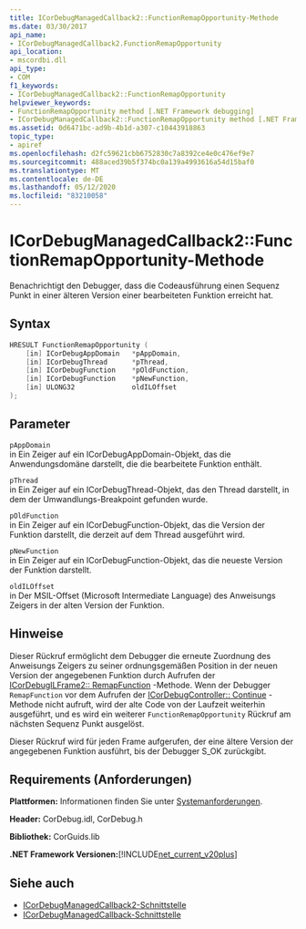 ```yaml
---
title: ICorDebugManagedCallback2::FunctionRemapOpportunity-Methode
ms.date: 03/30/2017
api_name:
- ICorDebugManagedCallback2.FunctionRemapOpportunity
api_location:
- mscordbi.dll
api_type:
- COM
f1_keywords:
- ICorDebugManagedCallback2::FunctionRemapOpportunity
helpviewer_keywords:
- FunctionRemapOpportunity method [.NET Framework debugging]
- ICorDebugManagedCallback2::FunctionRemapOpportunity method [.NET Framework debugging]
ms.assetid: 0d6471bc-ad9b-4b1d-a307-c10443918863
topic_type:
- apiref
ms.openlocfilehash: d2fc59621cbb6752830c7a8392ce4e0c476ef9e7
ms.sourcegitcommit: 488aced39b5f374bc0a139a4993616a54d15baf0
ms.translationtype: MT
ms.contentlocale: de-DE
ms.lasthandoff: 05/12/2020
ms.locfileid: "83210058"
---
```

# <a name="icordebugmanagedcallback2functionremapopportunity-method"></a>ICorDebugManagedCallback2::FunctionRemapOpportunity-Methode
Benachrichtigt den Debugger, dass die Codeausführung einen Sequenz Punkt in einer älteren Version einer bearbeiteten Funktion erreicht hat.  
  
## <a name="syntax"></a>Syntax  
  
```cpp  
HRESULT FunctionRemapOpportunity (  
    [in] ICorDebugAppDomain   *pAppDomain,  
    [in] ICorDebugThread      *pThread,  
    [in] ICorDebugFunction    *pOldFunction,  
    [in] ICorDebugFunction    *pNewFunction,  
    [in] ULONG32              oldILOffset  
);  
```  
  
## <a name="parameters"></a>Parameter  
 `pAppDomain`  
 in Ein Zeiger auf ein ICorDebugAppDomain-Objekt, das die Anwendungsdomäne darstellt, die die bearbeitete Funktion enthält.  
  
 `pThread`  
 in Ein Zeiger auf ein ICorDebugThread-Objekt, das den Thread darstellt, in dem der Umwandlungs-Breakpoint gefunden wurde.  
  
 `pOldFunction`  
 in Ein Zeiger auf ein ICorDebugFunction-Objekt, das die Version der Funktion darstellt, die derzeit auf dem Thread ausgeführt wird.  
  
 `pNewFunction`  
 in Ein Zeiger auf ein ICorDebugFunction-Objekt, das die neueste Version der Funktion darstellt.  
  
 `oldILOffset`  
 in Der MSIL-Offset (Microsoft Intermediate Language) des Anweisungs Zeigers in der alten Version der Funktion.  
  
## <a name="remarks"></a>Hinweise  
 Dieser Rückruf ermöglicht dem Debugger die erneute Zuordnung des Anweisungs Zeigers zu seiner ordnungsgemäßen Position in der neuen Version der angegebenen Funktion durch Aufrufen der [ICorDebugILFrame2:: RemapFunction](icordebugilframe2-remapfunction-method.md) -Methode. Wenn der Debugger `RemapFunction` vor dem Aufrufen der [ICorDebugController:: Continue](icordebugcontroller-continue-method.md) -Methode nicht aufruft, wird der alte Code von der Laufzeit weiterhin ausgeführt, und es wird ein weiterer `FunctionRemapOpportunity` Rückruf am nächsten Sequenz Punkt ausgelöst.  
  
 Dieser Rückruf wird für jeden Frame aufgerufen, der eine ältere Version der angegebenen Funktion ausführt, bis der Debugger S_OK zurückgibt.  
  
## <a name="requirements"></a>Requirements (Anforderungen)  
 **Plattformen:** Informationen finden Sie unter [Systemanforderungen](../../get-started/system-requirements.md).  
  
 **Header:** CorDebug.idl, CorDebug.h  
  
 **Bibliothek:** CorGuids.lib  
  
 **.NET Framework Versionen:**[!INCLUDE[net_current_v20plus](../../../../includes/net-current-v20plus-md.md)]  
  
## <a name="see-also"></a>Siehe auch

- [ICorDebugManagedCallback2-Schnittstelle](icordebugmanagedcallback2-interface.md)
- [ICorDebugManagedCallback-Schnittstelle](icordebugmanagedcallback-interface.md)
